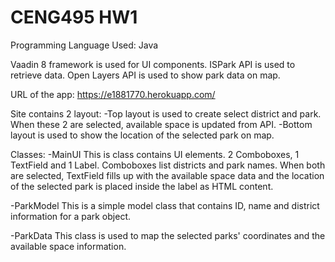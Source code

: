 # CENG495 HW1
Programming Language Used: Java

Vaadin 8 framework is used for UI components. ISPark API is used to retrieve data. Open Layers API is used to show park data on map.

URL of the app: https://e1881770.herokuapp.com/

Site contains 2 layout:
-Top layout is used to create select district and park. When these 2 are selected, available space is updated from API.
-Bottom layout is used to show the location of the selected park on map.

Classes:
-MainUI
  This is class contains UI elements. 2 Comboboxes, 1 TextField and 1 Label. Comboboxes list districts and park names. When both are selected, TextField fills up with the available space data and the location of the selected park is placed inside the label as HTML content.
  
-ParkModel
  This is a simple model class that contains ID, name and district information for a park object.
  
-ParkData
  This class is used to map the selected parks' coordinates and the available space information.
